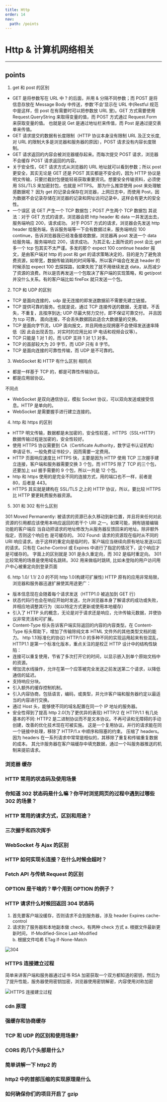 ```yaml
---
title: Http
order: 14
nav:
  path: /points
---
```


# Http & 计算机网络相关

---

## points

1. get 和 post 的区别

- GET 是将参数写在 URL 中 ? 的后面，并用 & 分隔不同参数；而 POST 是将信息存放在 Message Body 中传送，参数‘不会’显示在 URL 中(Restful 规范中是这样，但 post 在有需要时可以把参数放 URL 里)。GET 方式需要使用 Request.QueryString 来取得变量的值，而 POST 方式通过 Request.Form 来获取变量的值。 也就是说 Get 是通过地址栏来传值，而 Post 是通过提交表单来传值。
- GET 请求提交的数据有长度限制（HTTP 协议本身没有限制 URL 及正文长度,对 URL 的限制大多是浏览器和服务器的原因），POST 请求没有内容长度限制。
- GET 请求返回的内容会被浏览器缓存起来。而每次提交 POST 请求，浏览器不会缓存 POST 请求返回的内容。
- 关于安全性，GET 请求方式从浏览器的 URL 地址就可以看到参数；所以 post 更安全，其实无论是 GET 还是 POST 其实都是不安全的，因为 HTTP 协议是明文传输，只要拦截封包便能轻易获取重要资讯。想要安全传输资料，必须使用 SSL/TLS 来加密封包，也就是 HTTPS。
  那为什么推崇使用 post 来处理敏感数据呢？
  因为 get 的记录会保存在浏览器，上网日志中，而使用 Post，因为数据不会记录存储在浏览器的记录和网址访问记录中，这样会有更大的安全性。
- 一个误区 说 GET 产生一个 TCP 数据包；POST 产生两个 TCP 数据包
  其说法：对于 GET 方式的请求，浏览器会把 http header 和 data 一并发送出去，服务端响应 200，请求成功。
  对于 POST 方式的请求，浏览器会先发送 http header 给服务端，告诉服务端等一下会有数据过来，服务端响应 100 continue，告诉浏览器我已经准备接收数据，浏览器再 post 发送一个 data 给服务端，服务端响应 200，请求成功。
  为其正名:上面所说的 post 会比 get 多一个 tcp 包其实不太严谨。多发的那个 expect 100 continue header 报文，是由客户端对 http 的 post 和 get 的请求策略决定的，目的是为了避免浪费资源，如带宽，数据传输消耗的时间等等。所以客户端会在发送 header 的时候添加 expect 100 去探探路，如果失败了就不用继续发送 data，从而减少了资源的浪费。所以是否再发送一个包取决了客户端的实现策略，和 get/post 并没什么关系。有的客户端比如 fireFox 就只发送一个包。

2. TCP 和 UDP 的区别

- TCP 是面向连接的，udp 是无连接的即发送数据前不需要先建立链接。
- TCP 提供可靠的服务。也就是说，通过 TCP 连接传送的数据，无差错，不丢失，不重复，且按序到达; UDP 尽最大努力交付，即不保证可靠交付。 并且因为 tcp 可靠，
  面向连接，不会丢失数据因此适合大数据量的交换。
- TCP 是面向字节流，UDP 面向报文，并且网络出现拥塞不会使得发送速率降低（因
  此会出现丢包，对实时的应用比如 IP 电话和视频会议等）。
- TCP 只能是 1 对 1 的，而 UDP 支持 1 对 1,1 对多。
- TCP 的首部较大为 20 字节，而 UDP 只有 8 字节。
- TCP 是面向连接的可靠性传输，而 UDP 是不可靠的。

3. WebSocket 和 HTTP 有什么区别
   相同点

- 都是一样基于 TCP 的，都是可靠性传输协议。
- 都是应用层协议。

不同点

- WebSocket 是双向通信协议，模拟 Socket 协议，可以双向发送或接受信息。HTTP 是单向的。
- WebSocket 是需要握手进行建立连接的。

4. http 和 https 的区别

- HTTP 明文传输，数据都是未加密的，安全性较差，HTTPS（SSL+HTTP） 数据传输过程是加密的，安全性较好。
- 使用 HTTPS 协议需要到 CA（Certificate Authority，数字证书认证机构） 申请证书，一般免费证书较少，因而需要一定费用。
- HTTP 页面响应速度比 HTTPS 快，主要是因为 HTTP 使用 TCP 三次握手建立连接，客户端和服务器需要交换 3 个包，而 HTTPS 除了 TCP 的三个包，还要加上 ssl 握手需要的 9 个包，所以一共是 12 个包。
- http 和 https 使用的是完全不同的连接方式，用的端口也不一样，前者是 80，后者是 443。
- HTTPS 其实就是建构在 SSL/TLS 之上的 HTTP 协议，所以，要比较 HTTPS 比 HTTP 要更耗费服务器资源。

5. 301 和 302 有什么区别

301 Moved Permanently: 被请求的资源已永久移动到新位置，并且将来任何对此资源的引用都应该使用本响应返回的若干个 URI 之一。如果可能，拥有链接编辑功能的客户端应
当自动把请求的地址修改为从服务器反馈回来的地址。除非额外指定，否则这个响应也
是可缓存的。
302 Found: 请求的资源现在临时从不同的 URI 响应请求。由于这样的重定向是临时的，客户端应当继续向原有地址发送以后的请求。只有在 Cache-Control 或 Expires 中进行了指定的情况下，这个响应才是可缓存的。
字面上的区别就是 301 是永久重定向，而 302 是临时重定向。
301 比较常用的场景是使用域名跳转。302 用来做临时跳转, 比如未登陆的用户访问用户中心被重定向到登录页面

6. http 1.0/ 1.1/ 2.0 的不同
   http 1.0(构建可扩展性)
   HTTP 原有的应用非常局限，浏览器和服务器迅速扩展使其用途更广：

- 版本信息现在会随着每个请求发送（HTTP1.0 被追加到 GET 行）
- 状态代码行也会在响应开始时发送，允许浏览器本身了解请求的成功或失败，并相应地调整其行为（如以特定方式更新或使用本地缓存）
- 引入了 HTTP 头的概念，无论是对于请求还是响应，允许传输元数据，并使协议非常灵活和可扩展。
- Content-Type 标头告诉客户端实际返回的内容的内容类型。在 Content-Type 标头帮助下，增加了传输除纯文本 HTML 文件外的其他类型文档的能力。
  http 1.1(标准化的协议)
  HTTP/1.0 的多种不同的实现运用起来有些混乱，HTTP1.1 是第一个标准化版本，重点关注的是校正 HTTP 设计中的结构性缺陷：
- 连接可以重复使用，节省了多次打开它的时间，以显示嵌入到单个原始文档中的资源。
- 增加流水线操作，允许在第一个应答被完全发送之前发送第二个请求，以降低通信的延迟。
- 支持响应分块。
- 引入额外的缓存控制机制。
- 引入内容协商，包括语言，编码，或类型，并允许客户端和服务器约定以最适当的内容进行交换。
- 通过 Host 头，能够使不同的域名配置在同一个 IP 地址的服务器。
- 安全性得到了提高
  http 2.0(为了更优异的表现)
  HTTP/2 在 HTTP/1.1 有几处基本的不同:
  HTTP2 是二进制协议而不是文本协议。不再可读和无障碍的手动创建，改善的优化技术现在可被实施。
  这是一个复用协议。并行的请求能在同一个链接中处理，移除了 HTTP/1.x 中顺序和阻塞的约束。
  压缩了 headers。因为 headers 在一系列请求中常常是相似的，其移除了重复和传输重复数据的成本。
  其允许服务器在客户端缓存中填充数据，通过一个叫服务器推送的机制来提前请求。

### 浏览器 缓存

### HTTP 常用的状态码及使用场景

### 你知道 302 状态码是什么嘛？你平时浏览网页的过程中遇到过哪些 302 的场景？

### HTTP 常用的请求方式，区别和用途？

### 三次握手和四次挥手

### WebSocket 与 Ajax 的区别

### HTTP 如何实现长连接？在什么时候会超时？

### Fetch API 与传统 Request 的区别

### OPTION 是干啥的？举个用到 OPTION 的例子？

### HTTP 请求什么时候回返回 304 状态码

1. 首先要客户端没缓存，否则请求不会到服务器，涉及 header Expires cache-control
2. 请求到了服务器和本地副本做 check，有两种 check 方式
   a. 根据文件最新更新时间， If-Modified-Since Last-Modified  
   b. 根据文件哈希 ETag If-None-Match

![304](https://cdn.nlark.com/yuque/0/2020/png/87727/1583295572287-5e90dbc9-b271-465c-8768-edde9cfc1bdd.png?x-oss-process=image%2Fresize%2Cw_346)

### HTTPS 连接建立过程

简单来讲客户端和服务器通过证书 RSA 加密获取一个双方都知道的密钥，然后为了提升性能，服务器使用密钥加密，浏览器使用密钥解密，内容使用对称加密

![HTTPS 连接建立过程](https://cdn.nlark.com/yuque/0/2020/png/87727/1583297130925-623221af-f4a8-4ed6-8f32-a81e201ced32.png?x-oss-process=image%2Fresize%2Cw_512)

### cdn 原理

### 强缓存和协商缓存

### TCP 和 UDP 的区别和使用场景?

### CORS 的几个头部是什么?

### 简单讲解一下 http2 的

### http2 中的首部压缩的实现原理是什么

### 如何确保你们的项目开启了 gzip
